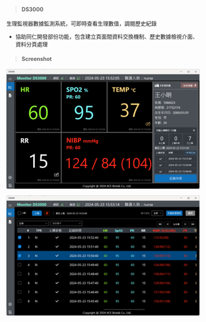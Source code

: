 > <h4> DS3000 </h4>

生理監視器數據監測系統，可即時查看生理數值，調閱歷史紀錄

- 協助同仁開發部份功能，包含建立頁面間資料交換機制、歷史數據檢視介面、資料分頁處理

> <h4> Screenshot </h4>

![img](../_assets/ds3000-monitor.png)

![img](../_assets/ds3000-records.png)